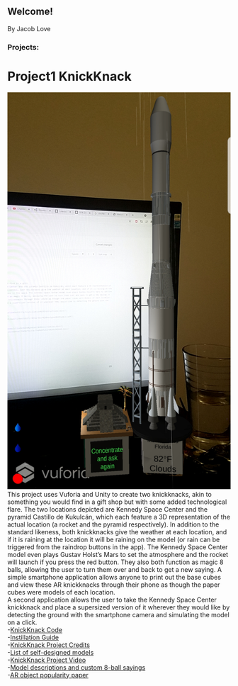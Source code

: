 ## Welcome!
By Jacob Love

### Projects:


# Project1 KnickKnack
![Screenshot](https://github.com/JacobLove1/Site/blob/main/Screenshot_20210920-135740_KnickKnack.jpg)\
This project uses Vuforia and Unity to create two knickknacks, akin to something you would find in a gift 
shop but with some added technological flare. The two locations depicted are Kennedy Space Center and the pyramid Castillo de Kukulcán, which each feature a 3D representation of the actual location (a rocket and the pyramid respectively). In addition to the standard likeness, both knickknacks give the weather at each location, and if it is raining at the location it will be raining on the model (or rain can be triggered from the raindrop buttons in the app). The Kennedy Space Center model even plays Gustav Holst’s Mars to set the atmosphere and the rocket will launch if you press the red button. They also both function as magic 8 balls, allowing the user to turn them over and back to get a new saying. A simple smartphone application allows anyone to print out the base cubes and view these AR knickknacks through their phone as though the paper cubes were models of each location.\
A second application allows the user to take the Kennedy Space Center knickknack and place a supersized version of it wherever they would like by detecting the ground with the smartphone camera and simulating the model on a click.\
-[KnickKnack Code](https://github.com/JacobLove1/TrinketProject)\
-[Instillation Guide](https://github.com/JacobLove1/Site/blob/534d40d4d764ac0622a1dc6864ba73545bf9137e/Instillation%20Instructions.docx)\
-[KnickKnack Project Credits](https://github.com/JacobLove1/Site/blob/main/VRCREDITS.txt)\
-[List of self-designed models](https://github.com/JacobLove1/Site/blob/51c68821b93d8a0f5fc4ad27239d63b827c7491a/Self%20Designed%20Models.pdf)\
-[KnickKnack Project Video](https://youtu.be/L9n7vWq3tWQ)\
-[Model descriptions and custom 8-ball sayings](https://github.com/JacobLove1/Site/blob/20532df4fbc2def1a0937a222ce9c0f5bf21322a/Model%20depiction%20and%208ball%20description.docx)\
-[AR object popularity paper](https://github.com/JacobLove1/Site/blob/534d40d4d764ac0622a1dc6864ba73545bf9137e/The%20future%20of%20AR.docx)
